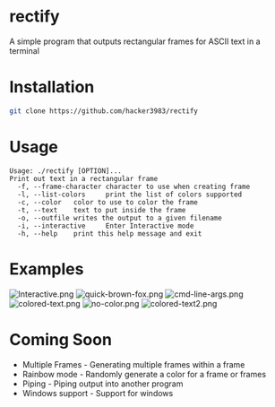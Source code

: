 # rectify
A simple program that outputs rectangular frames for ASCII text in a terminal
# Installation
```sh
git clone https://github.com/hacker3983/rectify
```
# Usage
```
Usage: ./rectify [OPTION]...
Print out text in a rectangular frame
  -f, --frame-character character to use when creating frame
  -l, --list-colors     print the list of colors supported
  -c, --color   color to use to color the frame
  -t, --text    text to put inside the frame
  -o, --outfile writes the output to a given filename
  -i, --interactive     Enter Interactive mode
  -h, --help    print this help message and exit
```
# Examples
![Interactive.png](https://cdn.discordapp.com/attachments/881618109394485248/882248601458319360/unknown.png)
![quick-brown-fox.png](https://cdn.discordapp.com/attachments/881618109394485248/882249964900716624/unknown.png)
![cmd-line-args.png](https://cdn.discordapp.com/attachments/881618109394485248/882250481374756904/unknown.png)
![colored-text.png](https://cdn.discordapp.com/attachments/881618109394485248/882251356344287232/unknown.png)
![no-color.png](https://cdn.discordapp.com/attachments/881618109394485248/882251497046429706/unknown.png)
![colored-text2.png](https://cdn.discordapp.com/attachments/881618109394485248/882251685005787136/unknown.png)
# Coming Soon
* Multiple Frames - Generating multiple frames within a frame
* Rainbow mode - Randomly generate a color for a frame or frames
* Piping - Piping output into another program
* Windows support - Support for windows
